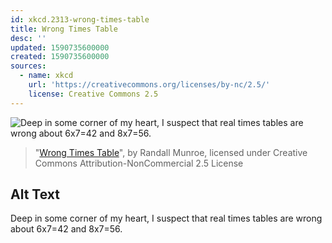 ```yaml
---
id: xkcd.2313-wrong-times-table
title: Wrong Times Table
desc: ''
updated: 1590735600000
created: 1590735600000
sources:
  - name: xkcd
    url: 'https://creativecommons.org/licenses/by-nc/2.5/'
    license: Creative Commons 2.5
---
```

![Deep in some corner of my heart, I suspect that real times tables are wrong about 6x7=42 and 8x7=56.](https://imgs.xkcd.com/comics/wrong_times_table.png)
> "[Wrong Times Table](https://xkcd.com/2313/)", by Randall Munroe, licensed under Creative Commons Attribution-NonCommercial 2.5 License

## Alt Text
Deep in some corner of my heart, I suspect that real times tables are wrong about 6x7=42 and 8x7=56.
